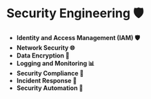 # Security Engineering 🛡️

- **Identity and Access Management (IAM) 🛡️**
- **Network Security 🌐**
- **Data Encryption 🔐**
- **Logging and Monitoring 📊**
- **Security Compliance 📜**
- **Incident Response 🚨**
- **Security Automation 🤖**
